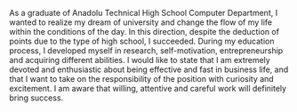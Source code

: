 As a graduate of Anadolu Technical High School Computer Department, I wanted to realize my dream of university and change the flow of my life within the conditions of the day. In this direction, despite the deduction of points due to the type of high school, I succeeded. During my education process, I developed myself in research, self-motivation, entrepreneurship and acquiring different abilities. I would like to state that I am extremely devoted and enthusiastic about being effective and fast in business life, and that I want to take on the responsibility of the position with curiosity and excitement. I am aware that willing, attentive and careful work will definitely bring success.
